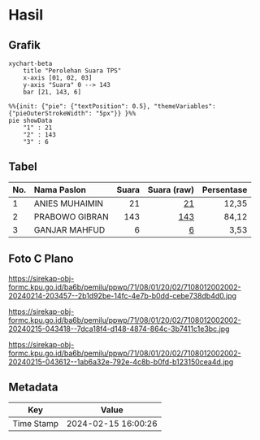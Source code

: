 # Hasil

## Grafik

```mermaid
xychart-beta
    title "Perolehan Suara TPS"
    x-axis [01, 02, 03]
    y-axis "Suara" 0 --> 143
    bar [21, 143, 6]
```

```mermaid
%%{init: {"pie": {"textPosition": 0.5}, "themeVariables": {"pieOuterStrokeWidth": "5px"}} }%%
pie showData
    "1" : 21
    "2" : 143
    "3" : 6
```

## Tabel

| No. | Nama Paslon    | Suara | Suara (raw) | Persentase |
|:--- |:-------------- | -----:| -----------:| ----------:|
| 1   | ANIES MUHAIMIN | 21    | [21][p-1]   | 12,35      |
| 2   | PRABOWO GIBRAN | 143   | [143][p-2]  | 84,12      |
| 3   | GANJAR MAHFUD  | 6     | [6][p-3]    | 3,53       |


[p-1]: https://github.com/gigit-pemilu/pemilu-2024-71-sulawesi-utara/blob/main/pilpres/hitung-suara/sub/71-sulawesi-utara/sub/08-bolaang-mongondow-utara/sub/01-sangkub/sub/2002-busisingo/sub/002-tps/sub/paslon-1.txt
[p-2]: https://github.com/gigit-pemilu/pemilu-2024-71-sulawesi-utara/blob/main/pilpres/hitung-suara/sub/71-sulawesi-utara/sub/08-bolaang-mongondow-utara/sub/01-sangkub/sub/2002-busisingo/sub/002-tps/sub/paslon-2.txt
[p-3]: https://github.com/gigit-pemilu/pemilu-2024-71-sulawesi-utara/blob/main/pilpres/hitung-suara/sub/71-sulawesi-utara/sub/08-bolaang-mongondow-utara/sub/01-sangkub/sub/2002-busisingo/sub/002-tps/sub/paslon-3.txt

## Foto C Plano

https://sirekap-obj-formc.kpu.go.id/ba6b/pemilu/ppwp/71/08/01/20/02/7108012002002-20240214-203457--2b1d92be-14fc-4e7b-b0dd-cebe738db4d0.jpg

https://sirekap-obj-formc.kpu.go.id/ba6b/pemilu/ppwp/71/08/01/20/02/7108012002002-20240215-043418--7dca18f4-d148-4874-864c-3b7411c1e3bc.jpg

https://sirekap-obj-formc.kpu.go.id/ba6b/pemilu/ppwp/71/08/01/20/02/7108012002002-20240215-043612--1ab6a32e-792e-4c8b-b0fd-b123150cea4d.jpg


## Metadata

| Key        | Value               |
| ---------- | ------------------- |
| Time Stamp | 2024-02-15 16:00:26 |



